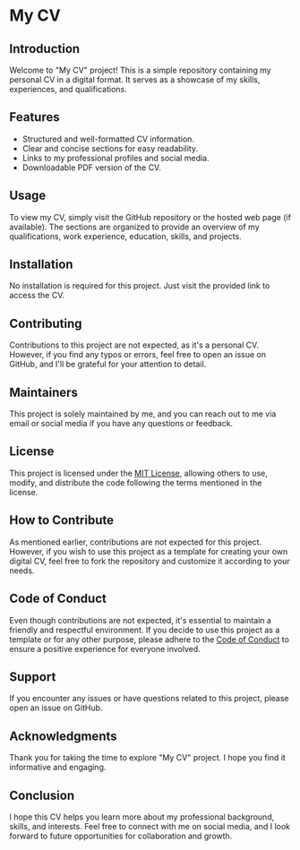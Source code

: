 # My CV

## Introduction

Welcome to "My CV" project! This is a simple repository containing my personal CV in a digital format. It serves as a showcase of my skills, experiences, and qualifications.

## Features

- Structured and well-formatted CV information.
- Clear and concise sections for easy readability.
- Links to my professional profiles and social media.
- Downloadable PDF version of the CV.

## Usage

To view my CV, simply visit the GitHub repository or the hosted web page (if available). The sections are organized to provide an overview of my qualifications, work experience, education, skills, and projects.

## Installation

No installation is required for this project. Just visit the provided link to access the CV.

## Contributing

Contributions to this project are not expected, as it's a personal CV. However, if you find any typos or errors, feel free to open an issue on GitHub, and I'll be grateful for your attention to detail.

## Maintainers

This project is solely maintained by me, and you can reach out to me via email or social media if you have any questions or feedback.

## License

This project is licensed under the [MIT License](LICENSE.md), allowing others to use, modify, and distribute the code following the terms mentioned in the license.

## How to Contribute

As mentioned earlier, contributions are not expected for this project. However, if you wish to use this project as a template for creating your own digital CV, feel free to fork the repository and customize it according to your needs.

## Code of Conduct

Even though contributions are not expected, it's essential to maintain a friendly and respectful environment. If you decide to use this project as a template or for any other purpose, please adhere to the [Code of Conduct](CODE_OF_CONDUCT.md) to ensure a positive experience for everyone involved.

## Support

If you encounter any issues or have questions related to this project, please open an issue on GitHub.

## Acknowledgments

Thank you for taking the time to explore "My CV" project. I hope you find it informative and engaging.

## Conclusion

I hope this CV helps you learn more about my professional background, skills, and interests. Feel free to connect with me on social media, and I look forward to future opportunities for collaboration and growth.
